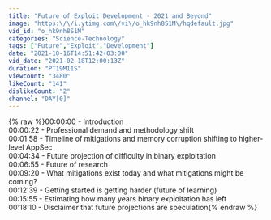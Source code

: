 ```yaml
---
title: "Future of Exploit Development - 2021 and Beyond"
image: "https:\/\/i.ytimg.com\/vi\/o_hk9nh8S1M\/hqdefault.jpg"
vid_id: "o_hk9nh8S1M"
categories: "Science-Technology"
tags: ["Future","Exploit","Development"]
date: "2021-10-16T14:51:42+03:00"
vid_date: "2021-02-18T12:00:13Z"
duration: "PT19M11S"
viewcount: "3480"
likeCount: "141"
dislikeCount: "2"
channel: "DAY[0]"
---
```

{% raw %}00:00:00 - Introduction<br />00:00:22 - Professional demand and methodology shift<br />00:01:58 - Timeline of mitigations and memory corruption shifting to higher-level AppSec<br />00:04:34 - Future projection of difficulty in binary exploitation<br />00:06:55 - Future of research<br />00:09:20 - What mitigations exist today and what mitigations might be coming?<br />00:12:39 - Getting started is getting harder (future of learning)<br />00:15:55 - Estimating how many years binary exploitation has left<br />00:18:10 - Disclaimer that future projections are speculation{% endraw %}
